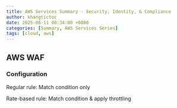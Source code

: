 ```yaml
---
title: AWS Services Summary - Security, Identity, & Compliance
author: khangtictoc
date: 2025-06-11 00:34:00 +0800
categories: [Summary, AWS Services Series]
tags: [cloud, aws]
---
```



## AWS WAF

### Configuration

Regular rule: Match condition only

Rate-based rule: Match condition & apply throttling